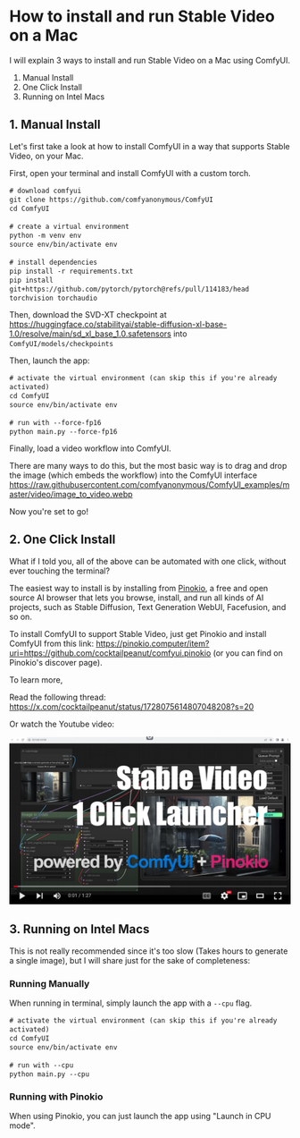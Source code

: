 # How to install and run Stable Video on a Mac

I will explain 3 ways to install and run Stable Video on a Mac using ComfyUI.

1. Manual Install
2. One Click Install
3. Running on Intel Macs

## 1. Manual Install

Let's first take a look at how to install ComfyUI in a way that supports Stable Video, on your Mac.

First, open your terminal and install ComfyUI with a custom torch.

```
# download comfyui
git clone https://github.com/comfyanonymous/ComfyUI
cd ComfyUI

# create a virtual environment
python -m venv env
source env/bin/activate env

# install dependencies
pip install -r requirements.txt
pip install git+https://github.com/pytorch/pytorch@refs/pull/114183/head torchvision torchaudio
```

Then, download the SVD-XT checkpoint at https://huggingface.co/stabilityai/stable-diffusion-xl-base-1.0/resolve/main/sd_xl_base_1.0.safetensors into `ComfyUI/models/checkpoints`

Then, launch the app:

```
# activate the virtual environment (can skip this if you're already activated)
cd ComfyUI
source env/bin/activate env

# run with --force-fp16
python main.py --force-fp16
```

Finally, load a video workflow into ComfyUI.

There are many ways to do this, but the most basic way is to drag and drop the image (which embeds the workflow) into the ComfyUI interface https://raw.githubusercontent.com/comfyanonymous/ComfyUI_examples/master/video/image_to_video.webp

Now you're set to go!

## 2. One Click Install

What if I told you, all of the above can be automated with one click, without ever touching the terminal?

The easiest way to install is by installing from [Pinokio](https://pinokio.computer), a free and open source AI browser that lets you browse, install, and run all kinds of AI projects, such as Stable Diffusion, Text Generation WebUI, Facefusion, and so on.

To install ComfyUI to support Stable Video, just get Pinokio and install ComfyUI from this link: https://pinokio.computer/item?uri=https://github.com/cocktailpeanut/comfyui.pinokio (or you can find on Pinokio's discover page).

To learn more,

Read the following thread: https://x.com/cocktailpeanut/status/1728075614807048208?s=20

Or watch the Youtube video:

[![Youtube](youtube.png)](https://www.youtube.com/watch?v=37_DzIG0Ows)


## 3. Running on Intel Macs

This is not really recommended since it's too slow (Takes hours to generate a single image), but I will share just for the sake of completeness:

### Running Manually

When running in terminal, simply launch the app with a `--cpu` flag.

```
# activate the virtual environment (can skip this if you're already activated)
cd ComfyUI
source env/bin/activate env

# run with --cpu
python main.py --cpu
```

### Running with Pinokio

When using Pinokio, you can just launch the app using "Launch in CPU mode".
